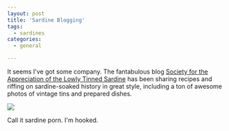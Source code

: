```yaml
---
layout: post
title: 'Sardine Blogging'
tags:
  - sardines
categories:
  - general

---
```


It seems I've got some company.  The fantabulous blog <a href="http://sardinesociety.blogspot.com/">Society for the Appreciation of the Lowly Tinned Sardine</a> has been sharing recipes and riffing on sardine-soaked history in great style, including a ton of awesome photos of vintage tins and prepared dishes.

<img src="http://levjoydotcom3.files.wordpress.com/2009/02/hpim2553.jpg?w=300" /> 

Call it sardine porn.  I'm hooked. 

